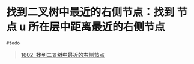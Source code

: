 
# 找到二叉树中最近的右侧节点：找到 节点 u 所在层中距离最近的右侧节点

`#todo` 


> [1602. 找到二叉树中最近的右侧节点](https://leetcode.cn/problems/find-nearest-right-node-in-binary-tree/)


